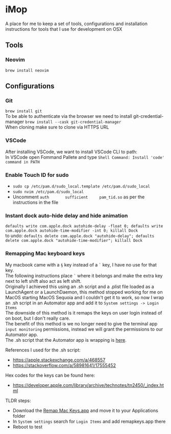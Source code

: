 # iMop
A place for me to keep a set of tools, configurations and installation instructions for tools that I use for development on OSX

## Tools

### Neovim
`brew install neovim`  

## Configurations

### Git
`brew install git`  
To be able to authenticate via the browser we need to install git-credential-manager 
`brew install --cask git-credential-manager`  
When cloning make sure to clone via HTTPS URL

### VSCode
After installing VSCode, we want to install VSCode CLI to path:  
In VSCode open Fommand Pallete and type `Shell Command: Install 'code' command in PATH`


### Enable Touch ID for sudo
- `sudo cp /etc/pam.d/sudo_local.template /etc/pam.d/sudo_local`  
- `sudo nvim /etc/pam.d/sudo_local`  
- Uncomment `auth       sufficient     pam_tid.so` as per the instructions in the file

### Instant dock auto-hide delay and hide animation
`defaults write com.apple.dock autohide-delay -float 0; defaults write com.apple.dock autohide-time-modifier -int 0; killall Dock`  
to undo: `defaults delete com.apple.dock "autohide-delay"; defaults delete com.apple.dock "autohide-time-modifier"; killall Dock`  

### Remapping Mac keyboard keys
My macbook came with a `§` key instead of a `` ` `` key, I have no use for that key.  
The following instructions place `` ` `` where it belongs and make the extra key next to left shift also act as left shift.  
Originally I achieved this using an .sh script and a .plist file loaded as a LaunchAgent or a LaunchDaemon, this method stopped working for me on MacOS starting MacOS Sequoia and I couldn't get it to work, so now I wrap an .sh script in an Automator app and add it to ```System settings -> Login Items```  
The downside of this method is it remaps the keys on user login instead of on boot, but I don't really care.  
The benefit of this method is we no longer need to give the terminal app ```input monitoring``` permissions, instead we will grant the permissions to our Automator app.  
The .sh script that the Automator app is wrapping is [here](https://github.com/Michael-Steshenko/iMop/blob/main/remapkeys.sh).  

References I used for the .sh script:  
- https://apple.stackexchange.com/a/468557  
- https://stackoverflow.com/a/58981641/17555452

Hex codes for the keys can be found here:  
- https://developer.apple.com/library/archive/technotes/tn2450/_index.html  

TLDR steps:  
- Download the [Remap Mac Keys.app](https://github.com/Michael-Steshenko/iMop/blob/main/Remap%20Mac%20Keys%20app.zip) and move it to your Applications folder
- In ```System settings``` search for ```Login Items``` and add remapkeys.app there
- Reboot to test
